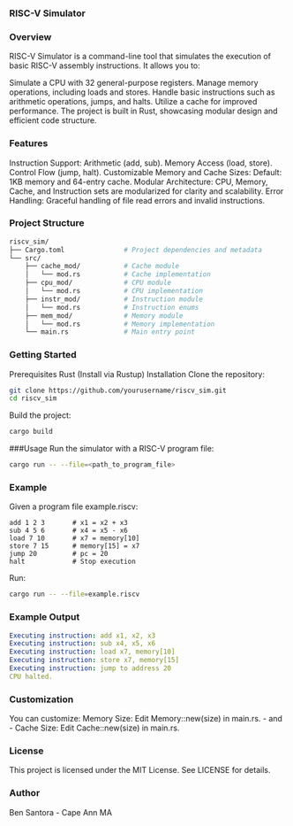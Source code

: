 ### RISC-V Simulator

### Overview
RISC-V Simulator is a command-line tool that simulates the execution of basic RISC-V assembly instructions. It allows you to:

Simulate a CPU with 32 general-purpose registers.
Manage memory operations, including loads and stores.
Handle basic instructions such as arithmetic operations, jumps, and halts.
Utilize a cache for improved performance.
The project is built in Rust, showcasing modular design and efficient code structure.

### Features
Instruction Support:
Arithmetic (add, sub).
Memory Access (load, store).
Control Flow (jump, halt).
Customizable Memory and Cache Sizes:
Default: 1KB memory and 64-entry cache.
Modular Architecture:
CPU, Memory, Cache, and Instruction sets are modularized for clarity and scalability.
Error Handling:
Graceful handling of file read errors and invalid instructions.

### Project Structure
```bash
riscv_sim/
├── Cargo.toml               # Project dependencies and metadata
└── src/
    ├── cache_mod/           # Cache module
    │   └── mod.rs           # Cache implementation
    ├── cpu_mod/             # CPU module
    │   └── mod.rs           # CPU implementation
    ├── instr_mod/           # Instruction module
    │   └── mod.rs           # Instruction enums
    ├── mem_mod/             # Memory module
    │   └── mod.rs           # Memory implementation
    └── main.rs              # Main entry point
```
### Getting Started
Prerequisites
Rust (Install via Rustup)
Installation
Clone the repository:
```bash
git clone https://github.com/yourusername/riscv_sim.git
cd riscv_sim
```
Build the project:
```bash
cargo build
```
###Usage
Run the simulator with a RISC-V program file:
```bash
cargo run -- --file=<path_to_program_file>
```
### Example
Given a program file example.riscv:
```text
add 1 2 3       # x1 = x2 + x3
sub 4 5 6       # x4 = x5 - x6
load 7 10       # x7 = memory[10]
store 7 15      # memory[15] = x7
jump 20         # pc = 20
halt            # Stop execution
```
Run:
```bash
cargo run -- --file=example.riscv
```
### Example Output
```yaml
Executing instruction: add x1, x2, x3
Executing instruction: sub x4, x5, x6
Executing instruction: load x7, memory[10]
Executing instruction: store x7, memory[15]
Executing instruction: jump to address 20
CPU halted.
```
### Customization
You can customize:  Memory Size: Edit Memory::new(size) in main.rs. - and -  Cache Size: Edit Cache::new(size) in main.rs.

### License
This project is licensed under the MIT License. See LICENSE for details.

### Author
Ben Santora - Cape Ann MA

